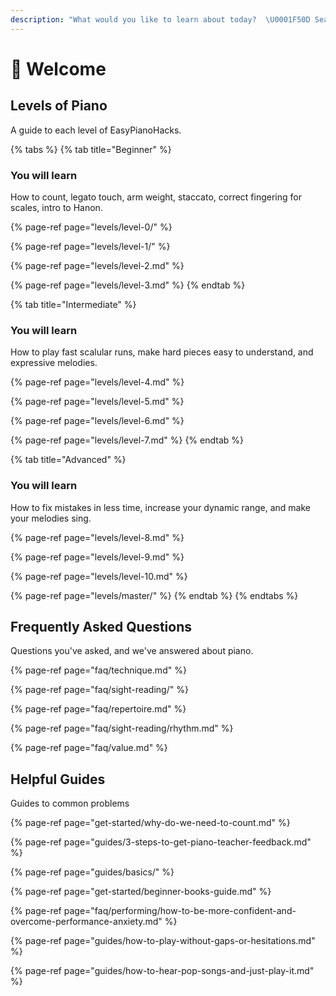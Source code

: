 ```yaml
---
description: "What would you like to learn about today?  \U0001F50D Search for your question"
---
```


# 👋 Welcome

## Levels of Piano

A guide to each level of EasyPianoHacks.

{% tabs %}
{% tab title="Beginner" %}
### You will learn

How to count, legato touch, arm weight, staccato, correct fingering for scales, intro to Hanon. 

{% page-ref page="levels/level-0/" %}

{% page-ref page="levels/level-1/" %}

{% page-ref page="levels/level-2.md" %}

{% page-ref page="levels/level-3.md" %}
{% endtab %}

{% tab title="Intermediate" %}
### You will learn

How to play fast scalular runs, make hard pieces easy to understand, and expressive melodies.

{% page-ref page="levels/level-4.md" %}

{% page-ref page="levels/level-5.md" %}

{% page-ref page="levels/level-6.md" %}

{% page-ref page="levels/level-7.md" %}
{% endtab %}

{% tab title="Advanced" %}
### You will learn

How to fix mistakes in less time, increase your dynamic range, and make your melodies sing.

{% page-ref page="levels/level-8.md" %}

{% page-ref page="levels/level-9.md" %}

{% page-ref page="levels/level-10.md" %}

{% page-ref page="levels/master/" %}
{% endtab %}
{% endtabs %}

## **Frequently Asked Questions**

Questions you've asked, and we've answered about piano.

{% page-ref page="faq/technique.md" %}

{% page-ref page="faq/sight-reading/" %}

{% page-ref page="faq/repertoire.md" %}

{% page-ref page="faq/sight-reading/rhythm.md" %}

{% page-ref page="faq/value.md" %}

## Helpful Guides

Guides to common problems

{% page-ref page="get-started/why-do-we-need-to-count.md" %}

{% page-ref page="guides/3-steps-to-get-piano-teacher-feedback.md" %}

{% page-ref page="guides/basics/" %}

{% page-ref page="get-started/beginner-books-guide.md" %}

{% page-ref page="faq/performing/how-to-be-more-confident-and-overcome-performance-anxiety.md" %}

{% page-ref page="guides/how-to-play-without-gaps-or-hesitations.md" %}

{% page-ref page="guides/how-to-hear-pop-songs-and-just-play-it.md" %}



